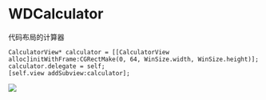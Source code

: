 # WDCalculator
代码布局的计算器


    CalculatorView* calculator = [[CalculatorView alloc]initWithFrame:CGRectMake(0, 64, WinSize.width, WinSize.height)];
    calculator.delegate = self;
    [self.view addSubview:calculator];
    

![](https://github.com/CrazyCodeMan/WDCalculator/raw/master/sample.png)
